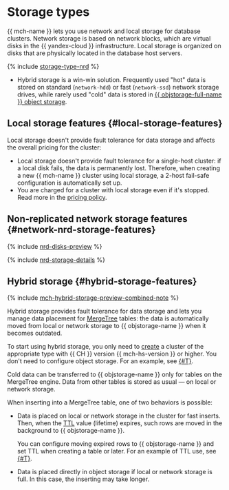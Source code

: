# Storage types


{{ mch-name }} lets you use network and local storage for database clusters. Network storage is based on network blocks, which are virtual disks in the {{ yandex-cloud }} infrastructure. Local storage is organized on disks that are physically located in the database host servers.

{% include [storage-type-nrd](../../_includes/mdb/storage-type-nrd.md) %}

* Hybrid storage is a win-win solution. Frequently used "hot" data is stored on standard (`network-hdd`) or fast (`network-ssd`) network storage drives, while rarely used "cold" data is stored in [{{ objstorage-full-name }} object storage](../../storage).

## Local storage features {#local-storage-features}

Local storage doesn't provide fault tolerance for data storage and affects the overall pricing for the cluster:

* Local storage doesn't provide fault tolerance for a single-host cluster: if a local disk fails, the data is permanently lost. Therefore, when creating a new {{ mch-name }} cluster using local storage, a 2-host fail-safe configuration is automatically set up.
* You are charged for a cluster with local storage even if it's stopped. Read more in the [pricing policy](../pricing.md).

## Non-replicated network storage features {#network-nrd-storage-features}

{% include [nrd-disks-preview](../../_includes/mdb/non-replicated-disks-preview.md) %}

{% include [nrd-storage-details](../../_includes/mdb/nrd-storage-details.md) %}

## Hybrid storage {#hybrid-storage-features}

{% include [mch-hybrid-storage-preview-combined-note](../../_includes/mdb/mch-hybrid-storage-preview-combined-note.md) %}

Hybrid storage provides fault tolerance for data storage and lets you manage data placement for [MergeTree](https://clickhouse.tech/docs/en/engines/table-engines/mergetree-family/mergetree/) tables: the data is automatically moved from local or network storage to {{ objstorage-name }} when it becomes outdated.

To start using hybrid storage, you only need to [create](../operations/cluster-create.md#create-cluster) a cluster of the appropriate type with {{ CH }} version {{ mch-hs-version }} or higher. You don't need to configure object storage. For an example, see [{#T}](../tutorials/hybrid-storage.md).

Cold data can be transferred to {{ objstorage-name }} only for tables on the MergeTree engine. Data from other tables is stored as usual — on local or network storage.

When inserting into a MergeTree table, one of two behaviors is possible:

- Data is placed on local or network storage in the cluster for fast inserts. Then, when the [TTL](https://clickhouse.tech/docs/en/engines/table-engines/mergetree-family/mergetree/#mergetree-table-ttl) value (lifetime) expires, such rows are moved in the background to {{ objstorage-name }}.

  You can configure moving expired rows to {{ objstorage-name }} and set TTL when creating a table or later. For an example of TTL use, see [{#T}](../tutorials/hybrid-storage.md).

- Data is placed directly in object storage if local or network storage is full. In this case, the inserting may take longer.
